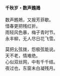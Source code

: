 #### 千秋岁・数声鶗鴂

数声鶗鴂，又报芳菲歇。  
惜春更把残红折。  
雨轻风色暴，梅子青时节。  
永丰柳，无人尽日花飞雪。

莫把幺弦拨，怨极弦能说。  
天不老，情难绝。  
心似双丝网，中有千千结。  
夜过也，东窗未白凝残月。